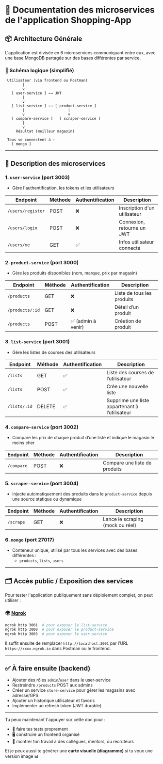 # 🧾 Documentation des microservices de l'application Shopping-App

## 📦 Architecture Générale

L'application est divisée en 6 microservices communiquant entre eux, avec une base MongoDB partagée sur des bases différentes par service.

### 🔗 Schéma logique (simplifié)

```
 Utilisateur (via frontend ou Postman)
        |
        v
   [ user-service ] ←→ JWT
        |
        v
   [ list-service ] ←→ [ product-service ]
        |                    |
        v                    v
   [ compare-service ]   [ scraper-service ]
        |
        v
     Résultat (meilleur magasin)

 Tous se connectent à :
   [ mongo ]
```

---

## 🧠 Description des microservices

### 1. `user-service` (port 3003)
- Gère l'authentification, les tokens et les utilisateurs

| Endpoint         | Méthode | Authentification | Description                        |
|------------------|---------|------------------|------------------------------------|
| `/users/register` | POST    | ❌               | Inscription d'un utilisateur       |
| `/users/login`    | POST    | ❌               | Connexion, retourne un JWT         |
| `/users/me`       | GET     | ✅               | Infos utilisateur connecté         |

### 2. `product-service` (port 3000)
- Gère les produits disponibles (nom, marque, prix par magasin)

| Endpoint         | Méthode | Authentification | Description                        |
|------------------|---------|------------------|------------------------------------|
| `/products`       | GET     | ❌               | Liste de tous les produits         |
| `/products/:id`   | GET     | ❌               | Détail d’un produit                |
| `/products`       | POST    | ✅ (admin à venir) | Création de produit               |

### 3. `list-service` (port 3001)
- Gère les listes de courses des utilisateurs

| Endpoint         | Méthode | Authentification | Description                                 |
|------------------|---------|------------------|---------------------------------------------|
| `/lists`          | GET     | ✅               | Liste des courses de l’utilisateur          |
| `/lists`          | POST    | ✅               | Crée une nouvelle liste                     |
| `/lists/:id`      | DELETE  | ✅               | Supprime une liste appartenant à l’utilisateur |

### 4. `compare-service` (port 3002)
- Compare les prix de chaque produit d’une liste et indique le magasin le moins cher

| Endpoint         | Méthode | Authentification | Description                               |
|------------------|---------|------------------|-------------------------------------------|
| `/compare`        | POST    | ❌               | Compare une liste de produits             |

### 5. `scraper-service` (port 3004)
- Injecte automatiquement des produits dans le `product-service` depuis une source statique ou dynamique

| Endpoint         | Méthode | Authentification | Description                               |
|------------------|---------|------------------|-------------------------------------------|
| `/scrape`         | GET     | ❌               | Lance le scraping (mock ou réel)          |

### 6. `mongo` (port 27017)
- Conteneur unique, utilisé par tous les services avec des bases différentes :
  - `products`, `lists`, `users`

---

## 🗂️ Accès public / Exposition des services

Pour tester l'application publiquement sans déploiement complet, on peut utiliser :

### 🌍 [Ngrok](https://ngrok.com/)

```bash
ngrok http 3001  # pour exposer le list-service
ngrok http 3000  # pour exposer le product-service
ngrok http 3003  # pour exposer le user-service
```

Il suffit ensuite de remplacer `http://localhost:3001` par l’URL `https://xxxx.ngrok.io` dans Postman ou le frontend.

---

## ✅ À faire ensuite (backend)

- Ajouter des rôles `admin`/`user` dans le user-service
- Restreindre `/products` POST aux admins
- Créer un service `store-service` pour gérer les magasins avec adresse/GPS
- Ajouter un historique utilisateur et favoris
- Implémenter un refresh token (JWT durable)

---

Tu peux maintenant t'appuyer sur cette doc pour :
- 🧪 faire tes tests proprement
- 🖥️ construire un frontend organisé
- 💬 montrer ton travail à des collègues, mentors, ou recruteurs

Et je peux aussi te générer une **carte visuelle (diagramme)** si tu veux une version image 📊

